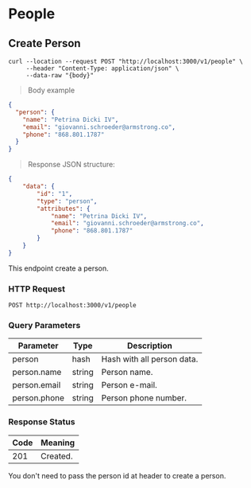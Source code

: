 # People

## Create Person

```shell
curl --location --request POST "http://localhost:3000/v1/people" \
     --header "Content-Type: application/json" \
     --data-raw "{body}"
```

> Body example

```json
{
  "person": {
    "name": "Petrina Dicki IV",
    "email": "giovanni.schroeder@armstrong.co",
    "phone": "868.801.1787"
  }
}
```

> Response JSON structure:

```json
{
    "data": {
        "id": "1",
        "type": "person",
        "attributes": {
            "name": "Petrina Dicki IV",
            "email": "giovanni.schroeder@armstrong.co",
            "phone": "868.801.1787"
        }
    }
}
```

This endpoint create a person.

### HTTP Request

`POST http://localhost:3000/v1/people`

### Query Parameters

Parameter | Type | Description
--------- | ------- | -----------
person | hash | Hash with all person data.
person.name | string | Person name.
person.email | string | Person e-mail.
person.phone | string | Person phone number.

### Response Status

Code | Meaning
--------- | -------
201 | Created.

<aside class="warning">
You don't need to pass the person id at header to create a person.
</aside>